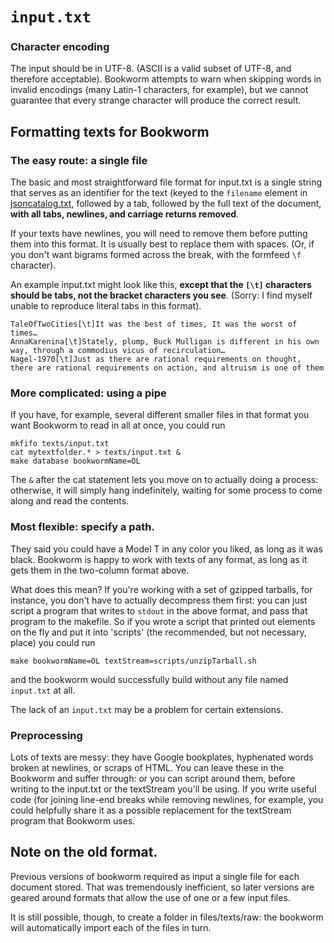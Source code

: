 # `input.txt`

### Character encoding

The input should be in UTF-8. (ASCII is a valid subset of UTF-8, and therefore acceptable). Bookworm attempts to warn when skipping words in invalid encodings (many Latin-1 characters, for example), but we cannot guarantee that every strange character will produce the correct result.

## Formatting texts for Bookworm

### The easy route: a single file

The basic and most straightforward file format for input.txt is a single string that serves as an identifier for the text (keyed to the `filename` element in [jsoncatalog.txt](), followed by a tab, followed by the full text of the document, **with all tabs, newlines, and carriage returns removed**.

If your texts have newlines, you will need to remove them before putting them into this format. It is usually best to replace them with spaces. (Or, if you don't want bigrams formed across the break, with the formfeed `\f` character).

An example input.txt might look like this, **except that the `[\t]` characters should be tabs, not the bracket characters you see**. (Sorry: I find myself unable to reproduce literal tabs in this format).

```
TaleOfTwoCities[\t]It was the best of times, It was the worst of times…
AnnaKarenina[\t]Stately, plump, Buck Mulligan is different in his own way, through a commodius vicus of recirculation…
Nagel-1970[\t]Just as there are rational requirements on thought, there are rational requirements on action, and altruism is one of them
```

### More complicated: using a pipe

If you have, for example, several different smaller files in that format you want Bookworm to read in all at once, you could run

```{sh}
mkfifo texts/input.txt
cat mytextfolder.* > texts/input.txt &
make database bookwormName=OL
```

The `&` after the cat statement lets you move on to actually doing a process: otherwise, it will simply hang indefinitely, waiting for some process to come along and read the contents.

### Most flexible: specify a path.

They said you could have a Model T in any color you liked, as long as it was black. Bookworm is happy to work with texts of any format, as long as it gets them in the two-column format above.

What does this mean? If you're working with a set of gzipped tarballs, for instance, you don't have to actually decompress them first: you can just script a program that writes to `stdout` in the above format, and pass that program to the makefile. So if you wrote a script that printed out elements on the fly and put it into 'scripts' (the recommended, but not necessary, place) you could run

```{sh}
make bookwormName=OL textStream=scripts/unzipTarball.sh
```

and the bookworm would successfully build without any file named `input.txt` at all.

The lack of an `input.txt` may be a problem for certain extensions.

### Preprocessing

Lots of texts are messy: they have Google bookplates, hyphenated words broken at newlines, or scraps of HTML. You can leave these in the Bookworm and suffer through: or you can script around them, before writing to the input.txt or the textStream you'll be using. If you write useful code (for joining line-end breaks while removing newlines, for example, you could helpfully share it as a possible replacement for the textStream program that Bookworm uses.



## Note on the old format.
Previous versions of bookworm required as input a single file for each document stored. That was tremendously inefficient, so later versions are geared around formats that allow the use of one or a few input files.

It is still possible, though, to create a folder in files/texts/raw: the bookworm will automatically import each of the files in turn.
